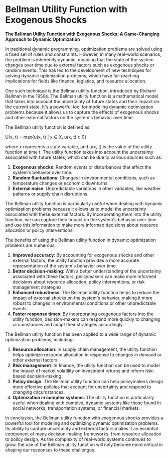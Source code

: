 # Bellman Utility Function with Exogenous Shocks

**The Bellman Utility Function with Exogenous Shocks: A Game-Changing Approach to Dynamic Optimization**

In traditional dynamic programming, optimization problems are solved using a fixed set of rules and constraints. However, in many real-world scenarios, the problem is inherently dynamic, meaning that the state of the system changes over time due to external factors such as exogenous shocks or random events. This has led to the development of new techniques for solving dynamic optimization problems, which have far-reaching implications for fields like finance, logistics, and resource allocation.

One such technique is the Bellman utility function, introduced by Richard Bellman in the 1950s. The Bellman utility function is a mathematical model that takes into account the uncertainty of future states and their impact on the current state. It's a powerful tool for modeling dynamic optimization problems because it allows us to capture the effects of exogenous shocks and other external factors on the system's behavior over time.

The Bellman utility function is defined as:

U(x, t) = max{u(x, t) | x ∈ X, u(x, t) ≥ 0}

where x represents a state variable, and u(x, t) is the value of the utility function at time t. The utility function takes into account the uncertainty associated with future states, which can be due to various sources such as:

1. **Exogenous shocks**: Random events or disturbances that affect the system's behavior over time.
2. **Random fluctuations**: Changes in environmental conditions, such as temperature changes or economic downturns.
3. **External noise**: Unpredictable variations in other variables, like weather patterns or supply chain disruptions.

The Bellman utility function is particularly useful when dealing with dynamic optimization problems because it allows us to model the uncertainty associated with these external factors. By incorporating them into the utility function, we can capture their impact on the system's behavior over time and use this information to make more informed decisions about resource allocation or policy interventions.

The benefits of using the Bellman utility function in dynamic optimization problems are numerous:

1. **Improved accuracy**: By accounting for exogenous shocks and other external factors, the utility function provides a more accurate representation of the system's behavior over time.
2. **Better decision-making**: With a better understanding of the uncertainty associated with these factors, policymakers can make more informed decisions about resource allocation, policy interventions, or risk management strategies.
3. **Enhanced robustness**: The Bellman utility function helps to reduce the impact of external shocks on the system's behavior, making it more robust to changes in environmental conditions or other unpredictable events.
4. **Faster response times**: By incorporating exogenous factors into the utility function, decision-makers can respond more quickly to changing circumstances and adapt their strategies accordingly.

The Bellman utility function has been applied to a wide range of dynamic optimization problems, including:

1. **Resource allocation**: In supply chain management, the utility function helps optimize resource allocation in response to changes in demand or other external factors.
2. **Risk management**: In finance, the utility function can be used to model the impact of market volatility on investment returns and inform risk-based decision-making.
3. **Policy design**: The Bellman utility function can help policymakers design more effective policies that account for uncertainty and respond to changing circumstances.
4. **Optimization in complex systems**: The utility function is particularly useful when dealing with complex, dynamic systems like those found in social networks, transportation systems, or financial markets.

In conclusion, the Bellman utility function with exogenous shocks provides a powerful tool for modeling and optimizing dynamic optimization problems. Its ability to capture uncertainty and external factors makes it an essential component of many decision-making frameworks, from resource allocation to policy design. As the complexity of real-world systems continues to grow, the use of the Bellman utility function will only become more critical in shaping our responses to these challenges.
